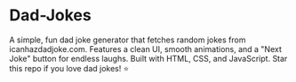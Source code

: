 # Dad-Jokes
A simple, fun dad joke generator that fetches random jokes from icanhazdadjoke.com. Features a clean UI, smooth animations, and a "Next Joke" button for endless laughs. Built with HTML, CSS, and JavaScript. Star this repo if you love dad jokes! ⭐
